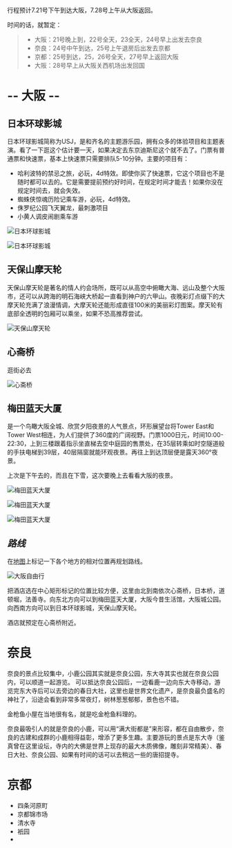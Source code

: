 行程预计7.21号下午到达大阪，7.28号上午从大阪返回。

时间的话，就暂定：
> * 大阪：21号晚上到，22号全天，23全天，24号早上出发去奈良
> * 奈良：24号中午到达，25号上午退房后出发去京都
> * 京都：25号到达，25，26号全天，27号早上返回大阪
> * 大阪：28号早上从大阪关西机场出发回国

# -- 大阪 --
## 日本环球影城
日本环球影城简称为USJ，是和齐名的主题游乐园，拥有众多的体验项目和主题表演。看了一下逛这个估计要一天，如果决定去东京迪斯尼这个就不去了。门票有普通票和快速票，基本上快速票只需要排队5-10分钟。主要的项目有：
* 哈利波特的禁忌之旅，必玩，4d特效。即使你买了快速票，它这个项目也不是随时都可以去的。它是需要提前预约好时间，在规定时间才能去！如果你没在规定时间去，就会失效。
* 蜘蛛侠惊魂历险记乘车游，必玩，4d特效。
* 侏罗纪公园飞天翼龙，最刺激项目
* 小黄人调皮闹剧乘车游

![日本环球影城](https://raw.githubusercontent.com/yuqisun/notes/master/travel/images/20180120/8.jpeg)

![日本环球影城](https://raw.githubusercontent.com/yuqisun/notes/master/travel/images/20180120/9.jpeg)

## 天保山摩天轮
天保山摩天轮是著名的情人约会场所，既可以从高空中俯瞰大海、远山及整个大阪市，还可以从跨海的明石海峡大桥起一直看到神户的六甲山。夜晚彩灯点缀下的大摩天轮充满了浪漫情调，大摩天轮还能形成直径100米的美丽彩灯图案。摩天轮有底部全透明的包厢可以乘坐，如果不恐高推荐尝试。

![天保山摩天轮](https://raw.githubusercontent.com/yuqisun/notes/master/travel/images/20180120/14.jpeg)

## 心斋桥
逛街必去

![心斋桥](https://raw.githubusercontent.com/yuqisun/notes/master/travel/images/20180120/6.jpeg)

## 梅田蓝天大厦
是一个鸟瞰大阪全城、欣赏夕阳夜景的人气景点，环形展望台将Tower East和Tower West相连，为人们提供了360度的广阔视野。门票1000日元，时间10:00-22:30，上到三楼跟着指示坐直梯去空中庭园的售票处，在35层转乘如时空隧道般的手扶电梯到39层，40层隔窗就能环观夜景。再往上到达顶层便是露天360°夜景。

上次是下午去的，而且在下雪，这次要晚上去看看大阪的夜景。

![梅田蓝天大厦](https://raw.githubusercontent.com/yuqisun/notes/master/travel/images/20180120/10.jpeg)

![梅田蓝天大厦](https://raw.githubusercontent.com/yuqisun/notes/master/travel/images/20180120/11.jpeg)

![梅田蓝天大厦](https://raw.githubusercontent.com/yuqisun/notes/master/travel/images/20180120/12.jpeg)

## *路线*
在[地图](https://drive.google.com/open?id=17ex1XdYRmYgZutplndWgJ9WbYWJkXQDx&usp=sharing)上标记一下各个地方的相对位置再规划路线。

![大阪自由行](https://raw.githubusercontent.com/yuqisun/notes/master/travel/images/20180120/15.png)

把酒店选在中心矩形标记的位置比较方便，这里由北到南依次心斋桥，日本桥，道顿堀，法善寺。向东北方向可以到梅田蓝天大厦，大阪今昔生活馆，大阪城公园。向西南方向可以到日本环球影城，天保山摩天轮。

酒店就预定在心斋桥附近。

# 奈良
奈良的景点比较集中，小鹿公园其实就是奈良公园，东大寺其实也就在奈良公园内，可以顺道一起游览。
可以抵达奈良公园后，一边看鹿一边向东大寺移动，游览完东大寺后可以去旁边的春日大社，这里也是世界文化遗产，是奈良最负盛名的神社了，沿途会看到非常多常夜灯，树林葱葱郁郁，景色也不错。

金枪鱼小屋在当地很有名，就是吃金枪鱼料理的。

奈良最吸引人的就是奈良的小鹿，可以用“满大街都是”来形容，都在自由散步，奈良的古建和成群的小鹿相得益彰，增添了更多生趣。主要游玩的景点是东大寺（鉴真曾在这里设坛，寺内的大佛是世界上现存的最大木质佛像，雕刻非常精美）、春日大社、奈良公园、如果有时间的话可以去稍远一些的唐招提寺。

# 京都
* 四条河原町
* 京都锦市场
* 清水寺
* 衹园
* 
